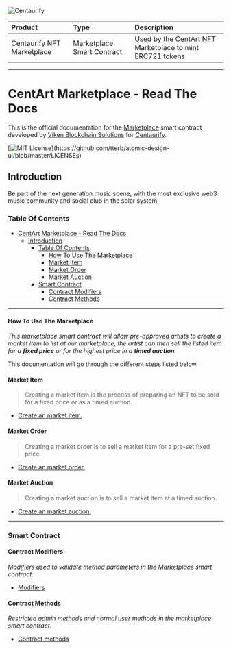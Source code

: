 ![Centaurify](https://www.centaurify.com/_next/image?url=%2Fimg%2Flogo%2Fcentaurify-logo.svg&w=1920&q=75)

| Product                     | Type                       | Description                                               |
| :--------                   | :-------                   | :-------------------------                                |
| Centaurify NFT Marketplace  | Marketplace Smart Contract | Used by the CentArt NFT Marketplace to mint ERC721 tokens |

---

# CentArt Marketplace - Read The Docs

This is the official documentation for the [Marketplace](https://github.com/CentaurifyOrg/smart_contracts/tree/main/contracts/NFT/Marketplace/) smart contract developed by [Viken Blockchain Solutions](https://www.vikenblockchain.com) for [Centaurify](https://www.centaurify.com).

[![MIT License](https://img.shields.io/apm/l/atomic-design-ui.svg?)](https://github.com/tterb/atomic-design-ui/blob/master/LICENSEs)

## Introduction

Be part of the next generation music scene, with the most exclusive web3 music community and social club in the solar system.

### Table Of Contents

- [CentArt Marketplace - Read The Docs](#centart-marketplace---read-the-docs)
  - [Introduction](#introduction)
    - [Table Of Contents](#table-of-contents)
      - [How To Use The Marketplace](#how-to-use-the-marketplace)
      - [Market Item](#market-item)
      - [Market Order](#market-order)
      - [Market Auction](#market-auction)
    - [Smart Contract](#smart-contract)
      - [Contract Modifiers](#contract-modifiers)
      - [Contract Methods](#contract-methods)

---  

#### How To Use The Marketplace

_This marketplace smart contract will allow pre-approved artists to create a market item to list at our marketplace, the artist can then sell the listed item for a **fixed price** or for the highest price in a **timed auction**._

This documentation will go through the different steps listed below.  

#### Market Item

> Creating a market item is the process of preparing an NFT to be sold for a fixed price or as a timed auction.

- [Create an market item.](CreateItem.md#create-an-market-item "Link to description of how to create an market item.")

#### Market Order

> Creating a market order is to sell a market item for a pre-set fixed price.

- [Create an market order.](Createorder.md#create-an-market-order "Link to description of how to create an market order.")

#### Market Auction

> Creating a market auction is to sell a market item at a timed auction.

- [Create an market auction.](Createauction.md#create-an-market-auction "Link to description of how to create an market auction.")

---  

### Smart Contract  

#### Contract Modifiers

_Modifiers used to validate method parameters in the Marketplace smart contract._

- [Modifiers](Modifiers.md#contract-modifiers)

#### Contract Methods

_Restricted admin methods and normal user methods in the marketplace smart contract._

- [Contract methods](#contract-methods)

